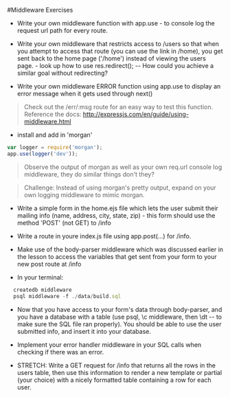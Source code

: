 #Middleware Exercises

- Write your own middleware function with app.use - to console log the request url path for every route.

- Write your own middleware that restricts access to /users so that when you attempt to access that route (you can use the link in /home), you get sent back to the home page ('/home') instead of viewing the users page. - look up how to use res.redirect(); -- How could you achieve a similar goal without redirecting?

- Write your own middleware ERROR function using app.use to display an error message when it gets used through next()
> Check out the /err/:msg route for an easy way to test this function.
> Reference the docs: http://expressjs.com/en/guide/using-middleware.html

- install and add in 'morgan'
```javascript
var logger = require('morgan');
app.use(logger('dev'));
```
> Observe the output of morgan as well as your own req.url console log middleware, they do similar things don't they?

  > Challenge: Instead of using morgan's pretty output, expand on your own logging middleware to mimic morgan.


- Write a simple form in the home.ejs file which lets the user submit their mailing info (name, address, city, state, zip) - this form should use the method 'POST' (not GET) to /info

- Write a route in youre index.js file using app.post(...) for /info.

- Make use of the body-parser middleware which was discussed earlier in the lesson to access the variables that get sent from your form to your new post route at /info


- In your terminal:
``` javascript
  createdb middleware
  psql middleware -f ./data/build.sql
```


- Now that you have access to your form's data through body-parser, and you have a database with a table (use psql, \c middleware, then \dt -- to make sure the SQL file ran properly). You should be able to use the user submitted info, and insert it into your database.

- Implement your error handler middleware in your SQL calls when checking if there was an error.

- STRETCH: Write a GET request for /info that returns all the rows in the users table, then use this information to render a new template or partial (your choice) with a nicely formatted table containing a row for each user.
